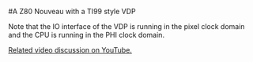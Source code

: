 #A Z80 Nouveau with a TI99 style VDP

Note that the IO interface of the VDP is running in the
pixel clock domain and the CPU is running in the PHI clock
domain.

[Related video discussion on YouTube.]()
